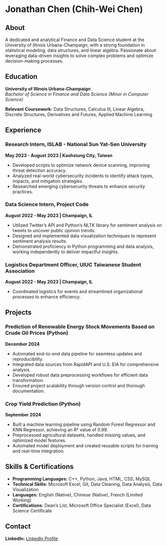 # Jonathan Chen (Chih-Wei Chen)

## About

A dedicated and analytical Finance and Data Science student at the University of Illinois Urbana-Champaign, with a strong foundation in statistical modeling, data structures, and linear algebra. Passionate about leveraging data-driven insights to solve complex problems and optimize decision-making processes.

## Education

**University of Illinois Urbana-Champaign**  
_Bachelor of Science in Finance and Data Science (Minor in Computer Science)_  

**Relevant Coursework:** Data Structures, Calculus III, Linear Algebra, Discrete Structures, Derivatives and Futures, Applied Machine Learning

## Experience

### Research Intern, ISLAB - National Sun Yat-Sen University  
**May 2023 - August 2023 | Kaohsiung City, Taiwan**  
- Developed scripts to optimize network device scanning, improving threat detection accuracy.
- Analyzed real-world cybersecurity incidents to identify attack types, impacts, and mitigation strategies.
- Researched emerging cybersecurity threats to enhance security practices.

### Data Science Intern, Project Code  
**August 2022 - May 2023 | Champaign, IL**  
- Utilized Twitter’s API and Python’s NLTK library for sentiment analysis on tweets to uncover public opinion trends.
- Designed and implemented data visualization techniques to represent sentiment analysis results.
- Demonstrated proficiency in Python programming and data analysis, working independently to deliver impactful insights.

### Logistics Department Officer, UIUC Taiwanese Student Association  
**August 2022 - May 2023 | Champaign, IL**  
- Coordinated logistics for events and streamlined organizational processes to enhance efficiency.

## Projects

### Prediction of Renewable Energy Stock Movements Based on Crude Oil Prices (Python)  
**December 2024**  
- Automated end-to-end data pipeline for seamless updates and reproducibility.
- Integrated data sources from RapidAPI and U.S. EIA for comprehensive analysis.
- Developed robust data preprocessing workflows for efficient data transformation.
- Ensured project scalability through version control and thorough documentation.

### Crop Yield Prediction (Python)  
**September 2024**  
- Built a machine learning pipeline using Random Forest Regressor and KNN Regressor, achieving an R² value of 0.99.
- Preprocessed agricultural datasets, handled missing values, and optimized model features.
- Automated model deployment and created reusable scripts for training and real-time integration.

## Skills & Certifications

- **Programming Languages:** C++, Python, Java, HTML, CSS, MySQL  
- **Technical Skills:** Microsoft Excel, Git, Data Cleaning, Data Analysis, Data Visualization  
- **Languages:** English (Native), Chinese (Native), French (Limited Working)  
- **Certifications:** Dean’s List, Microsoft Office Specialist (Excel), Data Science Certificate

## Contact

**LinkedIn:** [LinkedIn Profile](https://www.linkedin.com/in/chih-wei-chen-2621841a7)  






